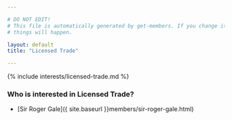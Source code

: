 ```yaml
---

# DO NOT EDIT!
# This file is automatically generated by get-members. If you change it, bad
# things will happen.

layout: default
title: "Licensed Trade"

---
```


{% include interests/licensed-trade.md %}

### Who is interested in Licensed Trade?


* [Sir Roger Gale]({ site.baseurl }}members/sir-roger-gale.html)
